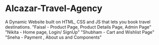 # Alcazar-Travel-Agency
A Dynamic Website built on HTML, CSS and JS that lets you book travel destinations.
"Faisal - Product Page, Product Details Page, Admin Page"
"Nikita - Home page, Login/ SignUp"
"Shubham - Cart and Wishlist Page"
"Sneha - Payment , About us and Components"
